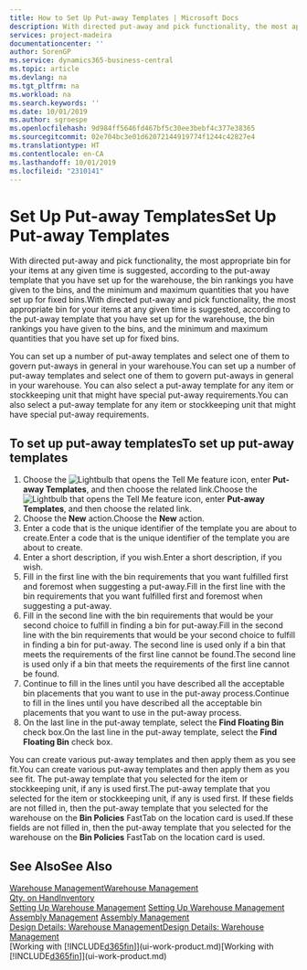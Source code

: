 ```yaml
---
title: How to Set Up Put-away Templates | Microsoft Docs
description: With directed put-away and pick functionality, the most appropriate bin for your items at any given time is suggested, according to the put-away template that you have set up for the warehouse, the bin rankings you have given to the bins, and the minimum and maximum quantities that you have set up for fixed bins.
services: project-madeira
documentationcenter: ''
author: SorenGP
ms.service: dynamics365-business-central
ms.topic: article
ms.devlang: na
ms.tgt_pltfrm: na
ms.workload: na
ms.search.keywords: ''
ms.date: 10/01/2019
ms.author: sgroespe
ms.openlocfilehash: 9d984ff5646fd467bf5c30ee3bebf4c377e38365
ms.sourcegitcommit: 02e704bc3e01d62072144919774f1244c42827e4
ms.translationtype: HT
ms.contentlocale: en-CA
ms.lasthandoff: 10/01/2019
ms.locfileid: "2310141"
---
```

# <a name="set-up-put-away-templates"></a><span data-ttu-id="6da2a-103">Set Up Put-away Templates</span><span class="sxs-lookup"><span data-stu-id="6da2a-103">Set Up Put-away Templates</span></span>
<span data-ttu-id="6da2a-104">With directed put-away and pick functionality, the most appropriate bin for your items at any given time is suggested, according to the put-away template that you have set up for the warehouse, the bin rankings you have given to the bins, and the minimum and maximum quantities that you have set up for fixed bins.</span><span class="sxs-lookup"><span data-stu-id="6da2a-104">With directed put-away and pick functionality, the most appropriate bin for your items at any given time is suggested, according to the put-away template that you have set up for the warehouse, the bin rankings you have given to the bins, and the minimum and maximum quantities that you have set up for fixed bins.</span></span>  

<span data-ttu-id="6da2a-105">You can set up a number of put-away templates and select one of them to govern put-aways in general in your warehouse.</span><span class="sxs-lookup"><span data-stu-id="6da2a-105">You can set up a number of put-away templates and select one of them to govern put-aways in general in your warehouse.</span></span> <span data-ttu-id="6da2a-106">You can also select a put-away template for any item or stockkeeping unit that might have special put-away requirements.</span><span class="sxs-lookup"><span data-stu-id="6da2a-106">You can also select a put-away template for any item or stockkeeping unit that might have special put-away requirements.</span></span>  

## <a name="to-set-up-put-away-templates"></a><span data-ttu-id="6da2a-107">To set up put-away templates</span><span class="sxs-lookup"><span data-stu-id="6da2a-107">To set up put-away templates</span></span>  
1.  <span data-ttu-id="6da2a-108">Choose the ![Lightbulb that opens the Tell Me feature](media/ui-search/search_small.png "Tell me what you want to do") icon, enter **Put-away Templates**, and then choose the related link.</span><span class="sxs-lookup"><span data-stu-id="6da2a-108">Choose the ![Lightbulb that opens the Tell Me feature](media/ui-search/search_small.png "Tell me what you want to do") icon, enter **Put-away Templates**, and then choose the related link.</span></span>  
2.  <span data-ttu-id="6da2a-109">Choose the **New** action.</span><span class="sxs-lookup"><span data-stu-id="6da2a-109">Choose the **New** action.</span></span>  
3.  <span data-ttu-id="6da2a-110">Enter a code that is the unique identifier of the template you are about to create.</span><span class="sxs-lookup"><span data-stu-id="6da2a-110">Enter a code that is the unique identifier of the template you are about to create.</span></span>  
4.  <span data-ttu-id="6da2a-111">Enter a short description, if you wish.</span><span class="sxs-lookup"><span data-stu-id="6da2a-111">Enter a short description, if you wish.</span></span>  
5.  <span data-ttu-id="6da2a-112">Fill in the first line with the bin requirements that you want fulfilled first and foremost when suggesting a put-away.</span><span class="sxs-lookup"><span data-stu-id="6da2a-112">Fill in the first line with the bin requirements that you want fulfilled first and foremost when suggesting a put-away.</span></span>  
6.  <span data-ttu-id="6da2a-113">Fill in the second line with the bin requirements that would be your second choice to fulfill in finding a bin for put-away.</span><span class="sxs-lookup"><span data-stu-id="6da2a-113">Fill in the second line with the bin requirements that would be your second choice to fulfill in finding a bin for put-away.</span></span> <span data-ttu-id="6da2a-114">The second line is used only if a bin that meets the requirements of the first line cannot be found.</span><span class="sxs-lookup"><span data-stu-id="6da2a-114">The second line is used only if a bin that meets the requirements of the first line cannot be found.</span></span>  
7.  <span data-ttu-id="6da2a-115">Continue to fill in the lines until you have described all the acceptable bin placements that you want to use in the put-away process.</span><span class="sxs-lookup"><span data-stu-id="6da2a-115">Continue to fill in the lines until you have described all the acceptable bin placements that you want to use in the put-away process.</span></span>  
8.  <span data-ttu-id="6da2a-116">On the last line in the put-away template, select the **Find Floating Bin** check box.</span><span class="sxs-lookup"><span data-stu-id="6da2a-116">On the last line in the put-away template, select the **Find Floating Bin** check box.</span></span>  

<span data-ttu-id="6da2a-117">You can create various put-away templates and then apply them as you see fit.</span><span class="sxs-lookup"><span data-stu-id="6da2a-117">You can create various put-away templates and then apply them as you see fit.</span></span> <span data-ttu-id="6da2a-118">The put-away template that you selected for the item or stockkeeping unit, if any is used first.</span><span class="sxs-lookup"><span data-stu-id="6da2a-118">The put-away template that you selected for the item or stockkeeping unit, if any is used first.</span></span> <span data-ttu-id="6da2a-119">If these fields are not filled in, then the put-away template that you selected for the warehouse on the **Bin Policies** FastTab on the location card is used.</span><span class="sxs-lookup"><span data-stu-id="6da2a-119">If these fields are not filled in, then the put-away template that you selected for the warehouse on the **Bin Policies** FastTab on the location card is used.</span></span>  

## <a name="see-also"></a><span data-ttu-id="6da2a-120">See Also</span><span class="sxs-lookup"><span data-stu-id="6da2a-120">See Also</span></span>  
[<span data-ttu-id="6da2a-121">Warehouse Management</span><span class="sxs-lookup"><span data-stu-id="6da2a-121">Warehouse Management</span></span>](warehouse-manage-warehouse.md)  
[<span data-ttu-id="6da2a-122">Qty. on Hand</span><span class="sxs-lookup"><span data-stu-id="6da2a-122">Inventory</span></span>](inventory-manage-inventory.md)  
<span data-ttu-id="6da2a-123">[Setting Up Warehouse Management](warehouse-setup-warehouse.md)   </span><span class="sxs-lookup"><span data-stu-id="6da2a-123">[Setting Up Warehouse Management](warehouse-setup-warehouse.md)   </span></span>  
<span data-ttu-id="6da2a-124">[Assembly Management](assembly-assemble-items.md)  </span><span class="sxs-lookup"><span data-stu-id="6da2a-124">[Assembly Management](assembly-assemble-items.md)  </span></span>  
[<span data-ttu-id="6da2a-125">Design Details: Warehouse Management</span><span class="sxs-lookup"><span data-stu-id="6da2a-125">Design Details: Warehouse Management</span></span>](design-details-warehouse-management.md)  
<span data-ttu-id="6da2a-126">[Working with [!INCLUDE[d365fin](includes/d365fin_md.md)]](ui-work-product.md)</span><span class="sxs-lookup"><span data-stu-id="6da2a-126">[Working with [!INCLUDE[d365fin](includes/d365fin_md.md)]](ui-work-product.md)</span></span>
